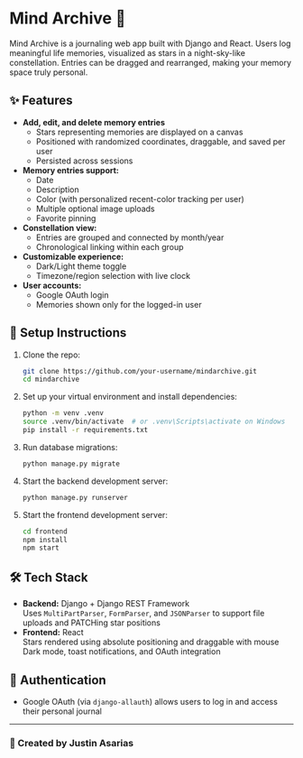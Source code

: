 # Mind Archive 🌌

Mind Archive is a journaling web app built with Django and React. Users log meaningful life memories, visualized as stars in a night-sky-like constellation. Entries can be dragged and rearranged, making your memory space truly personal.

## ✨ Features
- **Add, edit, and delete memory entries**
  - Stars representing memories are displayed on a canvas
  - Positioned with randomized coordinates, draggable, and saved per user
  - Persisted across sessions
- **Memory entries support:**
  - Date
  - Description
  - Color (with personalized recent-color tracking per user)
  - Multiple optional image uploads
  - Favorite pinning
- **Constellation view:**
  - Entries are grouped and connected by month/year
  - Chronological linking within each group
- **Customizable experience:**
  - Dark/Light theme toggle
  - Timezone/region selection with live clock
- **User accounts:**
  - Google OAuth login
  - Memories shown only for the logged-in user

## 🚀 Setup Instructions

1. Clone the repo:
   ```bash
   git clone https://github.com/your-username/mindarchive.git
   cd mindarchive
   ```

2. Set up your virtual environment and install dependencies:
   ```bash
   python -m venv .venv
   source .venv/bin/activate  # or .venv\Scripts\activate on Windows
   pip install -r requirements.txt
   ```

3. Run database migrations:
   ```bash
   python manage.py migrate
   ```

4. Start the backend development server:
   ```bash
   python manage.py runserver
   ```

5. Start the frontend development server:
   ```bash
   cd frontend
   npm install
   npm start
   ```

## 🛠 Tech Stack
- **Backend:** Django + Django REST Framework  
  Uses `MultiPartParser`, `FormParser`, and `JSONParser` to support file uploads and PATCHing star positions
- **Frontend:** React  
  Stars rendered using absolute positioning and draggable with mouse  
  Dark mode, toast notifications, and OAuth integration

## 🔐 Authentication
- Google OAuth (via `django-allauth`) allows users to log in and access their personal journal

---

### 🌠 Created by Justin Asarias

